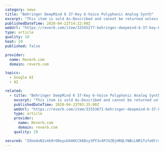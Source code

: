 ```yaml
---
category: news
title: "Behringer DeepMind 6 37-Key 6-Voice Polyphonic Analog Synth"
excerpt: "This item is sold As-Described and cannot be returned unless it arrives in a condition different from how it was described or photographed. Items must be returned in original, as-shipped condition with all original packaging."
publishedDateTime: 2020-04-22T14:22:00Z
webUrl: "https://reverb.com/item/33345277-behringer-deepmind-6-37-key-6-voice-polyphonic-analog-synth"
type: article
quality: 19
heat: 19
published: false

provider:
  name: Reverb.com
  domain: reverb.com

topics:
  - Google AI
  - AI

related:
  - title: "Behringer DeepMind 6 37-Key 6-Voice Polyphonic Analog Synth"
    excerpt: "This item is sold As-Described and cannot be returned unless it arrives in a condition different from how it was described or photographed. Items must be returned in original, as-shipped condition with all original packaging."
    publishedDateTime: 2020-04-23T03:25:00Z
    webUrl: "https://reverb.com/item/33353671-behringer-deepmind-6-37-key-6-voice-polyphonic-analog-synth"
    type: article
    provider:
      name: Reverb.com
      domain: reverb.com
    quality: 19

secured: "Zdne4xN2v4k9rO8eyuUX4HCCk6Bsy3PY3v4PJXZNjHRQLYWBiLNR1TufeOtrxxS6rmwLEML5YNZIlGT5JTKQp4XWXXzjRv3c09CAf/ElN5j1QcxkdAbVbp50/IGtCBO0EdEI6nCCjrFvAQvsV+3eFQevoZ1gvOLViYOT3Xx6SCIUQYq+6H1rZ9WJHeSKcbH7eMesfbm30jdPNvulC3AJe/iNo3qI0vWhQ9U9XE9Er4mFhZh3KYyix+00rb5RNwAFStD2ssjb1c6LmIFLpTf2iuobEScu14fXBwiCUnLgjMoLDhCnpNx0nhojQcFFgAVT;BEO8vDKGMbkc9AQePax1Og=="
---
```


